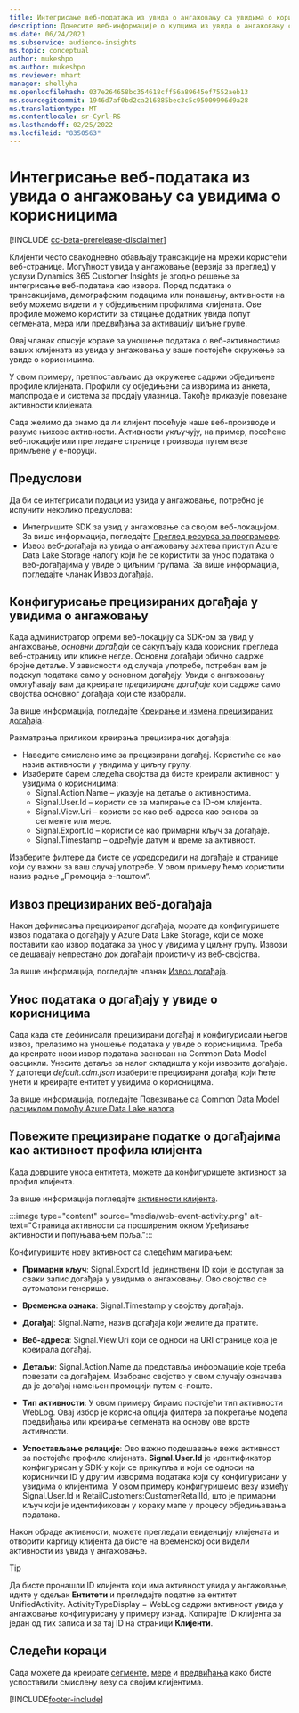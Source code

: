 ```yaml
---
title: Интегрисање веб-података из увида о ангажовању са увидима о корисницима
description: Донесите веб-информације о купцима из увида о ангажовању са увидима о корисницима.
ms.date: 06/24/2021
ms.subservice: audience-insights
ms.topic: conceptual
author: mukeshpo
ms.author: mukeshpo
ms.reviewer: mhart
manager: shellyha
ms.openlocfilehash: 037e264658bc354618cff56a89645ef7552aeb13
ms.sourcegitcommit: 1946d7af0bd2ca216885bec3c5c95009996d9a28
ms.translationtype: MT
ms.contentlocale: sr-Cyrl-RS
ms.lasthandoff: 02/25/2022
ms.locfileid: "8350563"
---
```

# <a name="integrate-web-data-from-engagement-insights-with-audience-insights"></a>Интегрисање веб-података из увида о ангажовању са увидима о корисницима


[!INCLUDE [cc-beta-prerelease-disclaimer](../engagement-insights/includes/cc-beta-prerelease-disclaimer.md)]

Клијенти често свакодневно обављају трансакције на мрежи користећи веб-странице. Могућност увида у ангажовање (верзија за преглед) у услузи Dynamics 365 Customer Insights је згодно решење за интегрисање веб-података као извора. Поред података о трансакцијама, демографским подацима или понашању, активности на вебу можемо видети и у обједињеним профилима клијената. Ове профиле можемо користити за стицање додатних увида попут сегмената, мера или предвиђања за активацију циљне групе.

Овај чланак описује кораке за уношење података о веб-активностима ваших клијената из увида у ангажовања у ваше постојеће окружење за увиде о корисницима.

У овом примеру, претпостављамо да окружење садржи обједињене профиле клијената. Профили су обједињени са изворима из анкета, малопродаје и система за продају улазница. Такође приказује повезане активности клијената. 

Сада желимо да знамо да ли клијент посећује наше веб-производе и разуме њихове активности. Активности укључују, на пример, посећене веб-локације или прегледане странице производа путем везе примљене у е-поруци.

## <a name="prerequisites"></a>Предуслови

Да би се интегрисали подаци из увида у ангажовање, потребно је испунити неколико предуслова: 

- Интегришите SDK за увид у ангажовање са својом веб-локацијом. За више информација, погледајте [Преглед ресурса за програмере](../engagement-insights/developer-resources.md).
- Извоз веб-догађаја из увида о ангажовању захтева приступ Azure Data Lake Storage налогу који ће се користити за унос података о веб-догађајима у увиде о циљним групама. За више информација, погледајте чланак [Извоз догађаја](../engagement-insights/export-events.md).

## <a name="configure-refined-events-in-engagement-insights"></a>Конфигурисање прецизираних догађаја у увидима о ангажовању

Када администратор опреми веб-локацију са SDK-ом за увид у ангажовање, *основни догађаји* се сакупљају када корисник прегледа веб-страницу или кликне негде. Основни догађаји обично садрже бројне детаље. У зависности од случаја употребе, потребан вам је подскуп података само у основном догађају. Увиди о ангажовању омогућавају вам да креирате *прецизиране догађаје* који садрже само својства основног догађаја који сте изабрали.     

За више информација, погледајте [Креирање и измена прецизираних догађаја](../engagement-insights/refined-events.md).

Разматрања приликом креирања прецизираних догађаја: 

- Наведите смислено име за прецизирани догађај. Користиће се као назив активности у увидима у циљну групу.
- Изаберите барем следећа својства да бисте креирали активност у увидима о корисницима: 
    - Signal.Action.Name – указује на детаље о активностима.
    - Signal.User.Id – користи се за мапирање са ID-ом клијента.
    - Signal.View.Uri – користи се као веб-адреса као основа за сегменте или мере.
    - Signal.Export.Id – користи се као примарни кључ за догађаје.
    - Signal.Timestamp – одређује датум и време за активност.

Изаберите филтере да бисте се усредсредили на догађаје и странице који су важни за ваш случај употребе. У овом примеру ћемо користити назив радње „Промоција е-поштом“.

## <a name="export-the-refined-web-events"></a>Извоз прецизираних веб-догађаја 

Након дефинисања прецизираног догађаја, морате да конфигуришете извоз података о догађају у Azure Data Lake Storage, који се може поставити као извор података за унос у увидима у циљну групу. Извози се дешавају непрестано док догађаји проистичу из веб-својства.

За више информација, погледајте чланак [Извоз догађаја](../engagement-insights/export-events.md).

## <a name="ingest-event-data-to-audience-insights"></a>Унос података о догађају у увиде о корисницима

Сада када сте дефинисали прецизирани догађај и конфигурисали његов извоз, прелазимо на уношење података у увиде о корисницима. Треба да креирате нови извор података заснован на Common Data Model фасцикли. Унесите детаље за налог складишта у који извозите догађаје. У датотеци *default.cdm.json* изаберите прецизирани догађај који ћете унети и креирајте ентитет у увидима о корисницима.

За више информација, погледајте [Повезивање са Common Data Model фасциклом помоћу Azure Data Lake налога](connect-common-data-model.md).


## <a name="relate-refined-event-data-as-an-activity-of-a-customer-profile"></a>Повежите прецизиране податке о догађајима као активност профила клијента

Када довршите уноса ентитета, можете да конфигуришете активност за профил клијента.

За више информација погледајте [активности клијента](activities.md).

:::image type="content" source="media/web-event-activity.png" alt-text="Страница активности са проширеним окном Уређивање активности и попуњавањем поља.":::

Конфигуришите нову активност са следећим мапирањем: 

- **Примарни кључ**: Signal.Export.Id, јединствени ID који је доступан за сваки запис догађаја у увидима о ангажовању. Ово својство се аутоматски генерише.

- **Временска ознака**: Signal.Timestamp у својству догађаја.

- **Догађај**: Signal.Name, назив догађаја који желите да пратите.

- **Веб-адреса**: Signal.View.Uri који се односи на URI странице која је креирала догађај.

- **Детаљи**: Signal.Action.Name да представља информације које треба повезати са догађајем. Изабрано својство у овом случају означава да је догађај намењен промоцији путем е-поште.

- **Тип активности**: У овом примеру бирамо постојећи тип активности WebLog. Овај избор је корисна опција филтера за покретање модела предвиђања или креирање сегмената на основу ове врсте активности.

- **Успостављање релације**: Ово важно подешавање веже активност за постојеће профиле клијената. **Signal.User.Id** је идентификатор конфигурисан у SDK-у који се прикупља и који се односи на кориснички ID у другим изворима података који су конфигурисани у увидима о клијентима. У овом примеру конфигуришемо везу између Signal.User.Id и RetailCustomers:CustomerRetailId, што је примарни кључ који је идентификован у кораку мапе у процесу обједињавања података.

Након обраде активности, можете прегледати евиденцију клијената и отворити картицу клијента да бисте на временској оси видели активности из увида у ангажовање. 

> [!TIP]
> Да бисте пронашли ID клијента који има активност увида у ангажовање, идите у одељак **Ентитети** и прегледајте податке за ентитет UnifiedActivity. ActivityTypeDisplay = WebLog садржи активност увида у ангажовање конфигурисану у примеру изнад. Копирајте ID клијента за један од тих записа и за тај ID на страници **Клијенти**.

## <a name="next-steps"></a>Следећи кораци

Сада можете да креирате [сегменте](segments.md), [мере](measures.md) и [предвиђања](predictions.md) како бисте успоставили смислену везу са својим клијентима.


[!INCLUDE[footer-include](../includes/footer-banner.md)]
